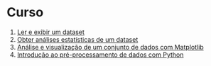 # Curso

1. [Ler e exibir um dataset](estudos/ler-exibir-dataset.md)
1. [Obter análises estatísticas de um dataset](estudos/analise-estatistica.md)
1. [Análise e visualização de um conjunto de dados com Matplotlib](estudos/analise-visualizacao.md)
1. [Introdução ao pré-processamento de dados com Python](estudos/pre-processamento.md)

